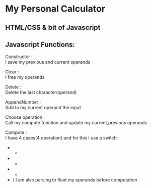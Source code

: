 # My Personal Calculator
HTML/CSS & bit of Javascript
--------------------------------
Javascript Functions:
--------------------

Constructor : \
I save my previous and current operands

Clear : \
I free my operands

Delete : \
Delete the last character(operand)

AppendNumber : \
Add to my current operand the input 

Choose operation : \
Call my compute function and update my current,previous operands

Compute : \
I have 4 cases(4 operation) and for this I use a switch:
- +
- -
- *
- /
I am also parsing to float my operands before computation


